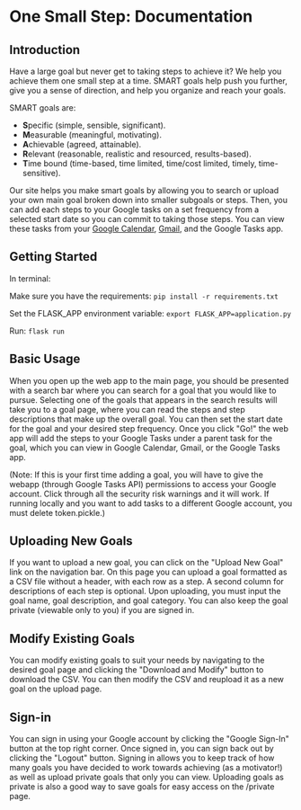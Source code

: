# One Small Step: Documentation

## Introduction
Have a large goal but never get to taking steps to achieve it? We help you achieve them one small step at a time. 
SMART goals help push you further, give you a sense of direction, and help you organize and reach your goals.

SMART goals are:
* **S**pecific (simple, sensible, significant).
* **M**easurable (meaningful, motivating).
* **A**chievable (agreed, attainable).
* **R**elevant (reasonable, realistic and resourced, results-based).
* **T**ime bound (time-based, time limited, time/cost limited, timely, time-sensitive).

Our site helps you make smart goals by allowing you to search or upload your own main goal broken down into smaller subgoals or steps. Then, you can add each steps to your Google tasks on a set frequency from a selected start date so you can commit to taking those steps. You can view these tasks from your <a href="https://calendar.google.com/">Google Calendar</a>, <a href="https://mail.google.com/">Gmail</a>, and the Google Tasks app.

## Getting Started

In terminal: 

Make sure you have the requirements:
```pip install -r requirements.txt```

Set the FLASK_APP environment variable:
```export FLASK_APP=application.py```

Run: 
```flask run```

## Basic Usage
When you open up the web app to the main page, you should be presented with a search bar where you can search for a goal that you would like to pursue. Selecting one of the goals that appears in the search results will take you to a goal page, where you can read the steps and step descriptions that make up the overall goal. You can then set the start date for the goal and your desired step frequency. Once you click "Go!" the web app will add the steps to your Google Tasks under a parent task for the goal, which you can view in Google Calendar, Gmail, or the Google Tasks app. 

(Note: If this is your first time adding a goal, you will have to give the webapp (through Google Tasks API) permissions to access your Google account. Click through all the security risk warnings and it will work. If running locally and you want to add tasks to a different Google account, you must delete token.pickle.)

## Uploading New Goals
If you want to upload a new goal, you can click on the "Upload New Goal" link on the navigation bar. On this page you can upload a goal formatted as a CSV file without a header, with each row as a step. A second column for descriptions of each step is optional. Upon uploading, you must input the goal name, goal description, and goal category. You can also keep the goal private (viewable only to you) if you are signed in.

## Modify Existing Goals
You can modify existing goals to suit your needs by navigating to the desired goal page and clicking the "Download and Modify" button to download the CSV. You can then modify the CSV and reupload it as a new goal on the upload page.

## Sign-in
You can sign in using your Google account by clicking the "Google Sign-In" button at the top right corner. Once signed in, you can sign back out by clicking the "Logout" button. Signing in allows you to keep track of how many goals you have decided to work towards achieving (as a motivator!) as well as upload private goals that only you can view. Uploading goals as private is also a good way to save goals for easy access on the /private page. 
